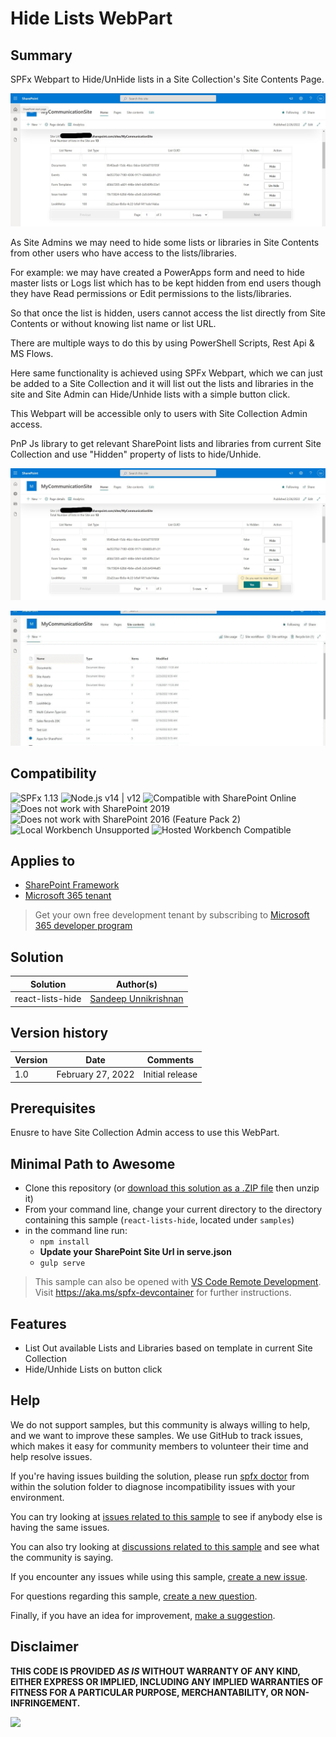 # Hide Lists WebPart

## Summary

SPFx Webpart to Hide/UnHide lists in a Site Collection's Site Contents Page.

![HideLists WebPart](./assets/ListHideWebPart.jpg)

As Site Admins we may need to hide some lists or libraries in Site Contents from other users who have access to the lists/libraries.

For example: we may have created a PowerApps form and need to hide master lists or Logs list which has to be kept hidden from end users though they have Read permissions or Edit permissions to the lists/libraries.

So that once the list is hidden, users cannot access the list directly from Site Contents or without knowing list name or list URL.

There are multiple ways to do this by using PowerShell Scripts, Rest Api & MS Flows.

Here same functionality is achieved using SPFx Webpart, which we can just be added to a Site Collection and it will list out the lists and libraries in the site and Site Admin can Hide/Unhide lists with a simple button click.

This Webpart will be accessible only to users with Site Collection Admin access.

PnP Js library to get relevant SharePoint lists and libraries from current Site Collection and use "Hidden" property of lists to hide/Unhide.

![HideLists WebPart](./assets/CallOut.jpg)

![HideLists WebPart GIF](./assets/listHidewp.gif)

## Compatibility

![SPFx 1.13](https://img.shields.io/badge/version-1.13-green.svg)
![Node.js v14 | v12](https://img.shields.io/badge/Node.js-v14%20%7C%20v12-green.svg) 
![Compatible with SharePoint Online](https://img.shields.io/badge/SharePoint%20Online-Compatible-green.svg)
![Does not work with SharePoint 2019](https://img.shields.io/badge/SharePoint%20Server%202019-Incompatible-red.svg "SharePoint Server 2019 requires SPFx 1.4.1 or lower")
![Does not work with SharePoint 2016 (Feature Pack 2)](https://img.shields.io/badge/SharePoint%20Server%202016%20(Feature%20Pack%202)-Incompatible-red.svg "SharePoint Server 2016 Feature Pack 2 requires SPFx 1.1")
![Local Workbench Unsupported](https://img.shields.io/badge/Local%20Workbench-Unsupported-red.svg "Local workbench is no longer available as of SPFx 1.13 and above")
![Hosted Workbench Compatible](https://img.shields.io/badge/Hosted%20Workbench-Compatible-green.svg)
<!--
  If using SPFx 1.13.1, update the SPFx and Node.js tags accordingly:
![SPFx 1.13.1](https://img.shields.io/badge/SPFx-1.13.1-green.svg)
  If using SPFx 1.12.1, update the SPFx and Node.js tags accordingly:
![SPFx 1.12.1](https://img.shields.io/badge/SPFx-1.12.1-green.svg)
![Node.js v14 | v12 | v10](https://img.shields.io/badge/Node.js-v14%20%7C%20v12%20%7C%20v10-green.svg) 
  If using an older version of SPFx, update the SPFx and Node.js compatibility tag accordingly:
  SPFx 1.11
![SPFx 1.11](https://img.shields.io/badge/SPFx-1.11.0-green.svg) 
![Node.js v10](https://img.shields.io/badge/Node.js-v10-green.svg) 
 SPFx 1.10
![SPFx 1.10](https://img.shields.io/badge/SPFx-1.10.0-green.svg) 
![Node.js v10 | v8](https://img.shields.io/badge/Node.js-v10%20%7C%20v8-green.svg) 
 SPFx 1.4.1
![SPFx 1.4.1](https://img.shields.io/badge/SPFx-1.4.1-green.svg)
![Node.js v6 | v8](https://img.shields.io/badge/Node.js-LTS%206.x%20%7C%20v8-green.svg)
  If you built this sample specifically for SharePoint 2016, or SharePoint 2019 support, update the SharePoint compatibility tag accordingly:
![Works with SharePoint 2019](https://img.shields.io/badge/SharePoint%20Server%202019-Compatible-green.svg)
![Work with SharePoint 2016 (Feature Pack 2)](https://img.shields.io/badge/SharePoint%20Server%202016%20(Feature%20Pack%202)-Compatible-green.svg)
  If you know your web part only works on the hosted workbench, you can use this for the workbench compatibility tag:
![Local Workbench Incompatible](https://img.shields.io/badge/Local%20Workbench-Incompatible-red.svg "EXPLAIN WHY IT WORK WORK IN LOCAL WORKBENCH")
  Otherwise:
![Local Workbench Compatible](https://img.shields.io/badge/Local%20Workbench-Compatible-green.svg)
  If your web part needs permissions before working in the hosted workbench, let people know;
![Hosted Workbench (Requires permissions))](https://img.shields.io/badge/Hosted%20Workbench-(Requires%20permissions%)-yellow.svg "Requires permissions to be granted before this solution can work on the hosted workbench")
  or:
![Hosted Workbench Partially)](https://img.shields.io/badge/Hosted%20Workbench-Partially-yellow.svg "EXPLAIN WHY THE SOLUTION DOESN'T FULL WORK IN THE HOSTED WORKBENCH")
  Otherwise:
![Hosted Workbench Compatible](https://img.shields.io/badge/Hosted%20Workbench-Compatible-green.svg)
 If you specifically built and tested this web part to work with Teams, use this for the Teams compatibility tag:
    ![Teams Yes: Designed for Microsoft Teams](https://img.shields.io/badge/Teams-Yes-green.svg "Designed for Microsoft Teams")
 And if you know for sure that it is NOT compatible with Teams, use this:
    ![Teams No: Not designed for Microsoft Teams](https://img.shields.io/badge/Teams-No-red.svg "Not designed for Microsoft Teams")
Don't worry if you're unsure about the compatibility matrix above. We'll verify it when we approve the PR. 
-->

## Applies to

* [SharePoint Framework](https://docs.microsoft.com/sharepoint/dev/spfx/sharepoint-framework-overview)
* [Microsoft 365 tenant](https://docs.microsoft.com/sharepoint/dev/spfx/set-up-your-development-environment)

> Get your own free development tenant by subscribing to [Microsoft 365 developer program](http://aka.ms/o365devprogram)
## Solution
<!--
We use this section to recognize and promote your contributions. Please provide one author per line -- even if you worked together on it.
We'll only use the info you provided here. Make sure to include your full name, not just your GitHub username.
Provide a link to your GitHub profile to help others find more cool things you have done.
If you provide a link to your Twitter profile, we'll promote your contribution on social media.
-->

Solution|Author(s)
--------|---------
react-lists-hide | [Sandeep Unnikrishnan](https://github.com/SandeepDev365/)

## Version history

Version|Date|Comments
-------|----|--------
1.0|February 27, 2022|Initial release

## Prerequisites

Enusre to have Site Collection Admin access to use this WebPart.

<!--
Any special pre-requisites? Include any lists, permissions, offerings to the demo gods, or whatever else needs to be done for this web part to work.
Please describe the steps to configure the pre-requisites. Feel free to add screen shots, but make sure that there is a text description of the steps to perform.
 
-->

## Minimal Path to Awesome

<!-- 
PRO TIP:
For commands, use the `code syntax`
For button labels, page names, dialog names, etc. as they appear on the screen, use **Bold**
Don't use "click", use "select" or "use"
As tempting as it may be, don't just use images to describe the steps. Let's be as inclusive as possible and think about accessibility.
-->

* Clone this repository (or [download this solution as a .ZIP file](https://pnp.github.io/download-partial/?url=https://github.com/pnp/sp-dev-fx-webparts/tree/main/samples/react-lists-hide) then unzip it)
* From your command line, change your current directory to the directory containing this sample (`react-lists-hide`, located under `samples`)
* in the command line run:
  * `npm install`
  * **Update your SharePoint Site Url in serve.json**
  * `gulp serve`

>  This sample can also be opened with [VS Code Remote Development](https://code.visualstudio.com/docs/remote/remote-overview). Visit https://aka.ms/spfx-devcontainer for further instructions.
>  
## Features

* List Out available Lists and Libraries based on template in current Site Collection
* Hide/Unhide Lists on button click

<!--
Note that better pictures and documentation will increase the sample usage and the value you are providing for others. Thanks for your submissions in advance! You rock ❤.
-->

<!--
RESERVED FOR REPO MAINTAINERS
We'll add the video from the community call recording here
## Video
[![YouTube video title](./assets/video-thumbnail.jpg)](https://www.youtube.com/watch?v=XXXXX "YouTube video title")
-->

## Help

<!--
You can just search and replace this page with the following values:
Search for:
YOUR-SOLUTION-NAME
Replace with your sample folder name. E.g.: react-my-cool-sample
Search for:
@YOURGITHUBUSERNAME
Replace with your GitHub username, prefixed with an "@". If you have more than one author, use %20 to separate them, making sure to prefix everyone's username individually with an "@".
Example:
@hugoabernier
Or:
@hugoabernier%20@VesaJuvonen%20@PopWarner
-->

We do not support samples, but this community is always willing to help, and we want to improve these samples. We use GitHub to track issues, which makes it easy for  community members to volunteer their time and help resolve issues.

If you're having issues building the solution, please run [spfx doctor](https://pnp.github.io/cli-microsoft365/cmd/spfx/spfx-doctor/) from within the solution folder to diagnose incompatibility issues with your environment.

You can try looking at [issues related to this sample](https://github.com/pnp/sp-dev-fx-webparts/issues?q=label%3A%22sample%3A%20react-lists-hide%22) to see if anybody else is having the same issues.

You can also try looking at [discussions related to this sample](https://github.com/pnp/sp-dev-fx-webparts/discussions?discussions_q=react-lists-hide) and see what the community is saying.

If you encounter any issues while using this sample, [create a new issue](https://github.com/pnp/sp-dev-fx-webparts/issues/new?assignees=&labels=Needs%3A+Triage+%3Amag%3A%2Ctype%3Abug-suspected%2Csample%3A%20react-lists-hide&template=bug-report.yml&sample=react-lists-hide&authors=@SandeepDev365&title=react-lists-hide%20-%20).

For questions regarding this sample, [create a new question](https://github.com/pnp/sp-dev-fx-webparts/issues/new?assignees=&labels=Needs%3A+Triage+%3Amag%3A%2Ctype%3Aquestion%2Csample%3A%20react-lists-hide&template=question.yml&sample=react-lists-hide&authors=@SandeepDev365&title=react-lists-hide%20-%20).

Finally, if you have an idea for improvement, [make a suggestion](https://github.com/pnp/sp-dev-fx-webparts/issues/new?assignees=&labels=Needs%3A+Triage+%3Amag%3A%2Ctype%3Aenhancement%2Csample%3A%20react-lists-hide&template=suggestion.yml&sample=react-lists-hide&authors=@SandeepDev365&title=react-lists-hide%20-%20).


## Disclaimer

**THIS CODE IS PROVIDED *AS IS* WITHOUT WARRANTY OF ANY KIND, EITHER EXPRESS OR IMPLIED, INCLUDING ANY IMPLIED WARRANTIES OF FITNESS FOR A PARTICULAR PURPOSE, MERCHANTABILITY, OR NON-INFRINGEMENT.**


<img src="https://pnptelemetry.azurewebsites.net/sp-dev-fx-webparts/samples/react-lists-hide" />